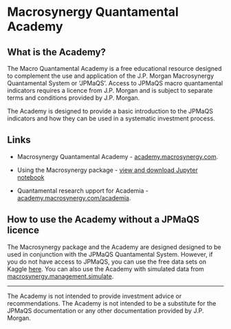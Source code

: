 # Macrosynergy Quantamental Academy

## What is the Academy?

The Macro Quantamental Academy is a free educational resource designed to complement the use and application of the J.P. Morgan Macrosynergy Quantamental System or ‘JPMaQS’. Access to JPMaQS macro quantamental indicators requires a licence from J.P. Morgan and is subject to separate terms and conditions provided by J.P. Morgan.

The Academy is designed to provide a basic introduction to the JPMaQS indicators and how they can be used in a systematic investment process.

## Links

- Macrosynergy Quantamental Academy - [academy.macrosynergy.com](https://academy.macrosynergy.com/).

- Using the Macrosynergy package - [view and download Jupyter notebook](https://academy.macrosynergy.com/academy/Introductions/Introduction%20to%20Macrosynergy%20package/_build/html/Introduction%20to%20Macrosynergy%20package.php)

- Quantamental research upport for Academia - [academy.macrosynergy.com/academia](https://academy.macrosynergy.com/academia/).

## How to use the Academy without a JPMaQS licence

The Macrosynergy package and the Academy are designed designed to be used in conjunction with the JPMaQS Quantamental System. However, if you do not have access to JPMaQS, you can use the free data sets on Kaggle [here](https://www.kaggle.com/datasets/macrosynergy/fixed-income-returns-and-macro-trends). You can also use the Academy with simulated data from [macrosynergy.management.simulate](./macrosynergy.management.simulate.md).

---

The Academy is not intended to provide investment advice or recommendations. The Academy is not intended to be a substitute for the JPMaQS documentation or any other documentation provided by J.P. Morgan.
